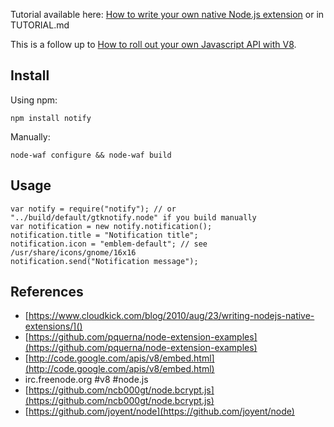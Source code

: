 Tutorial available here: [How to write your own native Node.js extension](http://syskall.com/how-to-write-your-own-native-nodejs-extension) or in TUTORIAL.md

This is a follow up to [How to roll out your own Javascript API with V8](http://syskall.com/how-to-roll-out-your-own-javascript-api-with).

## Install ##

Using npm:

    npm install notify
    
Manually:

    node-waf configure && node-waf build

## Usage ##

    var notify = require("notify"); // or "../build/default/gtknotify.node" if you build manually
    var notification = new notify.notification();
    notification.title = "Notification title";
    notification.icon = "emblem-default"; // see /usr/share/icons/gnome/16x16
    notification.send("Notification message");

## References ##

- [https://www.cloudkick.com/blog/2010/aug/23/writing-nodejs-native-extensions/]()
- [https://github.com/pquerna/node-extension-examples](https://github.com/pquerna/node-extension-examples)
- [http://code.google.com/apis/v8/embed.html](http://code.google.com/apis/v8/embed.html)
- irc.freenode.org #v8 #node.js
- [https://github.com/ncb000gt/node.bcrypt.js](https://github.com/ncb000gt/node.bcrypt.js)
- [https://github.com/joyent/node](https://github.com/joyent/node)
